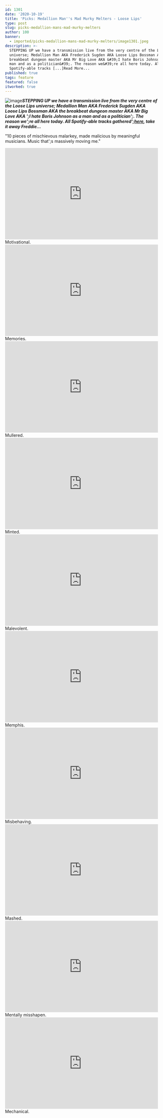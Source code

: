 ```yaml
---
id: 1301
date: '2020-10-19'
title: 'Picks: Medallion Man''s Mad Murky Melters - Loose Lips'
type: post
slug: picks-medallion-mans-mad-murky-melters
author: 100
banner:
  - imported/picks-medallion-mans-mad-murky-melters/image1301.jpeg
description: >-
  STEPPING UP we have a transmission live from the very centre of the Loose Lips
  universe; Medallion Man AKA Frederick Sugden AKA Loose Lips Bossman AKA the
  breakbeat dungeon master AKA Mr Big Love AKA &#39;I hate Boris Johnson as a
  man and as a politician&#39;. The reason we&#39;re all here today. All
  Spotify-able tracks [...]Read More...
published: true
tags: feature
featured: false
itworked: true
---
```

![image](../imported/picks-medallion-mans-mad-murky-melters/image1301.jpeg)**_STEPPING UP we have a transmission live from the very centre of the Loose Lips universe; Medallion Man AKA Frederick Sugden AKA Loose Lips Bossman AKA the breakbeat dungeon master AKA Mr Big Love AKA ';I hate Boris Johnson as a man and as a politician';. The reason we';re all here today. All Spotify-able tracks gathered';_**[**_here_**](https://open.spotify.com/playlist/1oXB6ruzqKvS9mEZaLcqe8?si=FablKtiWTqCVXcLNHnoyuA)**_, take it away Freddie…_**

"10 pieces of mischievous malarkey, made malicious by meaningful musicians. Music that';s massively moving me."

<iframe width='100%' height='300' scrolling='no' frameborder='no' allow='autoplay' src='http://www.youtube.com/embed/ieXfF89NrXQ?wmode=opaque'></iframe>Motivational.

<iframe width='100%' height='300' scrolling='no' frameborder='no' allow='autoplay' src='http://www.youtube.com/embed/j7zcIux80Kc?wmode=opaque'></iframe>Memories.

<iframe width='100%' height='300' scrolling='no' frameborder='no' allow='autoplay' src='http://www.youtube.com/embed/g8COxLuH_qg?wmode=opaque'></iframe>Mullered.

<iframe width='100%' height='300' scrolling='no' frameborder='no' allow='autoplay' src='http://www.youtube.com/embed/x4jpQMUScUk?wmode=opaque'></iframe>Minted.

<iframe width='100%' height='300' scrolling='no' frameborder='no' allow='autoplay' src='https://w.soundcloud.com/player/?url=https%3A//api.soundcloud.com/tracks/784661035&color=%23e1a9b6&auto_play=false&hide_related=false&show_comments=false&show_user=false&show_reposts=false&show_teaser=false'></iframe>Malevolent.

<iframe width='100%' height='300' scrolling='no' frameborder='no' allow='autoplay' src='http://www.youtube.com/embed/3W2jLb7AM3s?wmode=opaque'></iframe>Memphis.

<iframe width='100%' height='300' scrolling='no' frameborder='no' allow='autoplay' src='http://www.youtube.com/embed/6zBLh2FHNrw?wmode=opaque'></iframe>Misbehaving.

<iframe width='100%' height='300' scrolling='no' frameborder='no' allow='autoplay' src='http://www.youtube.com/embed/gL664OX6Xsc?wmode=opaque'></iframe>Mashed.

<iframe width='100%' height='300' scrolling='no' frameborder='no' allow='autoplay' src='https://w.soundcloud.com/player/?url=https%3A//api.soundcloud.com/tracks/583230459&color=%23e1a9b6&auto_play=false&hide_related=false&show_comments=false&show_user=false&show_reposts=false&show_teaser=false'></iframe>Mentally misshapen.

<iframe width='100%' height='300' scrolling='no' frameborder='no' allow='autoplay' src='http://www.youtube.com/embed/JAj3ZkgP_4Y?wmode=opaque'></iframe>Mechanical.